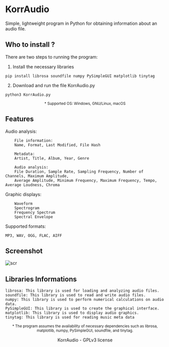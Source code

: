 KorrAudio
======================
Simple, lightweight program in Python for obtaining information about an audio file.

Who to install ?
---------------------
There are two steps to running the program:

1. Install the necessary libraries
```
pip install librosa soundfile numpy PySimpleGUI matplotlib tinytag
```
2. Download and run the file KorrAudio.py
```
python3 KorrAudio.py
```
<p align="center"><sup>* Supported OS: Windows, GNU/Linux, macOS</sup></p>

Features
---------------------
Audio analysis:
```
    File information:
    Name, Format, Last Modified, File Hash
    
    Metadata:
    Artist, Title, Album, Year, Genre

    Audio analysis:
    File Duration, Sample Rate, Sampling Frequency, Number of Channels, Maximum Amplitude, 
    Average Amplitude, Minimum Frequency, Maximum Frequency, Tempo, Average Loudness, Chroma
```
Graphic displays:
```
    Waveform
    Spectrogram
    Frequency Spectrum
    Spectral Envelope
```
Supported formats: 
```
MP3, WAV, OGG, FLAC, AIFF
```

Screenshot
---------------------
![scr](https://github.com/KorrAudio/beta_KorrAudio/assets/139574456/a1a9fce7-2623-4780-bf52-400c5b2cd515)

Libraries Informations
---------------------
```
librosa: This library is used for loading and analyzing audio files.
soundfile: This library is used to read and write audio files. 
numpy: This library is used to perform numerical calculations on audio data. 
PySimpleGUI: This library is used to create the graphical interface. 
matplotlib: This library is used to display audio graphics.
tinytag: This library is used for reading music meta data 
```
<p align="center"><sup>* The program assumes the availability of necessary dependencies such as librosa, matplotlib, numpy, PySimpleGUI, soundfile, and tinytag.</sup></p>
<p align="center">KorrAudio - GPLv3 license</p>
